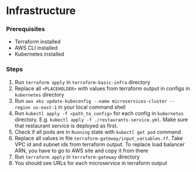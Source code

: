 # Infrastructure 
### Prerequisites
- Terraform installed
- AWS CLI installed
- Kubernetes installed
### Steps
1. Run `terraform apply` in `terraform-basic-infra` directory
1. Replace all `<PLACEHOLDER>` with values from terraform output in configs in `kubernetes` directory
1. Run  `aws eks update-kubeconfig --name microservices-cluster --region us-east-1` in your local command shell
1. Run `kubectl apply -f <path_to_config>` for each config in `kubernetes` directory. E.g. `kubectl apply -f ./restaurants-service.yml`. Make sure that restaurant service is deployed as first.
1. Check if all pods are in `Running` state with `kubectl get pod` command
1. Replace all values in file `terraform-gateway/input_variables.tf`. Take VPC id and subnet ids from terraform output. To replace load balancer ARN, you have to go to AWS site and copy it from there
1. Run `terraform apply` in `terraform-gateway` directory
1. You should see URLs for each microservice in terraform output
